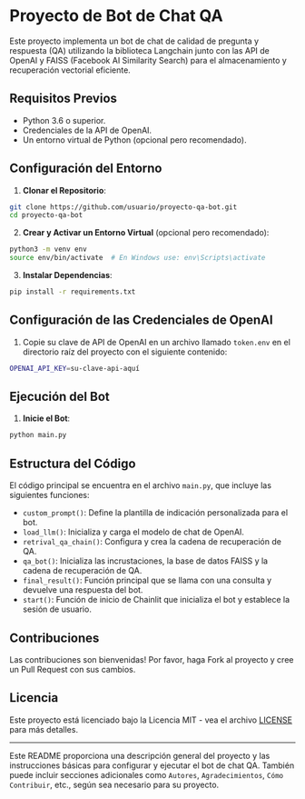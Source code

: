 # Proyecto de Bot de Chat QA

Este proyecto implementa un bot de chat de calidad de pregunta y respuesta (QA) utilizando la biblioteca Langchain junto con las API de OpenAI y FAISS (Facebook AI Similarity Search) para el almacenamiento y recuperación vectorial eficiente.

## Requisitos Previos

- Python 3.6 o superior.
- Credenciales de la API de OpenAI.
- Un entorno virtual de Python (opcional pero recomendado).

## Configuración del Entorno

1. **Clonar el Repositorio**:
```bash
git clone https://github.com/usuario/proyecto-qa-bot.git
cd proyecto-qa-bot
```

2. **Crear y Activar un Entorno Virtual** (opcional pero recomendado):
```bash
python3 -m venv env
source env/bin/activate  # En Windows use: env\Scripts\activate
```

3. **Instalar Dependencias**:
```bash
pip install -r requirements.txt
```

## Configuración de las Credenciales de OpenAI

1. Copie su clave de API de OpenAI en un archivo llamado `token.env` en el directorio raíz del proyecto con el siguiente contenido:

```bash
OPENAI_API_KEY=su-clave-api-aquí
```

## Ejecución del Bot

1. **Inicie el Bot**:
```bash
python main.py
```

## Estructura del Código

El código principal se encuentra en el archivo `main.py`, que incluye las siguientes funciones:

- `custom_prompt()`: Define la plantilla de indicación personalizada para el bot.
- `load_llm()`: Inicializa y carga el modelo de chat de OpenAI.
- `retrival_qa_chain()`: Configura y crea la cadena de recuperación de QA.
- `qa_bot()`: Inicializa las incrustaciones, la base de datos FAISS y la cadena de recuperación de QA.
- `final_result()`: Función principal que se llama con una consulta y devuelve una respuesta del bot.
- `start()`: Función de inicio de Chainlit que inicializa el bot y establece la sesión de usuario.

## Contribuciones

Las contribuciones son bienvenidas! Por favor, haga Fork al proyecto y cree un Pull Request con sus cambios.

## Licencia

Este proyecto está licenciado bajo la Licencia MIT - vea el archivo [LICENSE](LICENSE) para más detalles.

---

Este README proporciona una descripción general del proyecto y las instrucciones básicas para configurar y ejecutar el bot de chat QA. También puede incluir secciones adicionales como `Autores`, `Agradecimientos`, `Cómo Contribuir`, etc., según sea necesario para su proyecto.